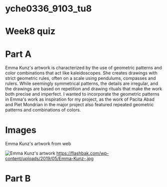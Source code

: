 # yche0336_9103_tu8
# Week8 quiz

# Part A

Emma Kunz's artwork is characterized by the use of geometric patterns and color combinations that act like kaleidoscopes. She creates drawings with strict geometric rules, often on a scale using pendulums, compasses and rulers. While seemingly symmetrical patterns, the details are irregular, and the drawings are based on repetition and drawing rituals that make the work both precise and imperfect. I wanted to incorporate the geometric patterns in Emma's work as inspiration for my project, as the work of Pacita Abad and Piet Mondrian in the major project also featured repeated geometric patterns and combinations of colors.


# Images
Emma Kunz's artwork 
from web

![Emma Kunz's artwork ](https://i.pinimg.com/originals/b2/c4/28/b2c428d13256d268e253c0ef1585fbed.jpg)
https://flashbak.com/wp-content/uploads/2019/05/Emma-Kunz-.jpg


# Part B
